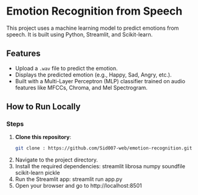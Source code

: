 # Emotion Recognition from Speech 

This project uses a machine learning model to predict emotions from speech. It is built using Python, Streamlit, and Scikit-learn.

## Features 
- Upload a `.wav` file to predict the emotion.
- Displays the predicted emotion (e.g., Happy, Sad, Angry, etc.).
- Built with a Multi-Layer Perceptron (MLP) classifier trained on audio features like MFCCs, Chroma, and Mel Spectrogram.

## How to Run Locally 
### Steps
1. **Clone this repository**:
   ```bash
   git clone : https://github.com/Sid007-web/emotion-recognition.git
2. Navigate to the project directory.
3. Install the required dependencies:
 streamlit
 librosa
 numpy
 soundfile
 scikit-learn
 pickle
4. Run the Streamlit app:
   streamlit run app.py
5. Open your browser and go to http://localhost:8501
